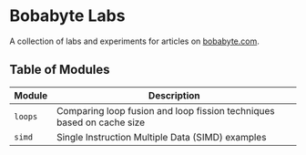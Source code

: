 # Bobabyte Labs
A collection of labs and experiments for articles on [bobabyte.com](bobabyte.com).

## Table of Modules
| Module | Description |
|-|-|
| `loops` | Comparing loop fusion and loop fission techniques based on cache size |
| `simd` | Single Instruction Multiple Data (SIMD) examples |
